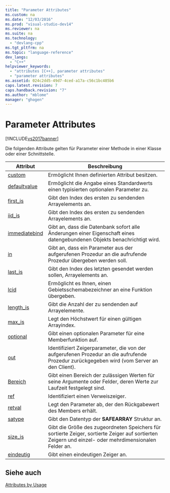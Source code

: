 ```yaml
---
title: "Parameter Attributes"
ms.custom: na
ms.date: "12/03/2016"
ms.prod: "visual-studio-dev14"
ms.reviewer: na
ms.suite: na
ms.technology: 
  - "devlang-cpp"
ms.tgt_pltfrm: na
ms.topic: "language-reference"
dev_langs: 
  - "C++"
helpviewer_keywords: 
  - "attributes [C++], parameter attributes"
  - "parameter attributes"
ms.assetid: 024c2dd5-49d7-4ced-a17a-c56c1bc485b6
caps.latest.revision: 7
caps.handback.revision: "7"
ms.author: "mblome"
manager: "ghogen"
---
```

# Parameter Attributes
[!INCLUDE[vs2017banner](../assembler/inline/includes/vs2017banner.md)]

Die folgenden Attribute gelten für Parameter einer Methode in einer Klasse oder einer Schnittstelle.  
  
|Attribut|Beschreibung|  
|--------------|------------------|  
|[custom](../windows/custom-cpp.md)|Ermöglicht Ihnen definierten Attribut besitzen.|  
|[defaultvalue](../windows/defaultvalue.md)|Ermöglicht die Angabe eines Standardwerts einen typisierten optionalen Parameter zu.|  
|[first\_is](../windows/first-is.md)|Gibt den Index des ersten zu sendenden Arrayelements an.|  
|[iid\_is](../windows/iid-is.md)|Gibt den Index des ersten zu sendenden Arrayelements an.|  
|[immediatebind](../windows/immediatebind.md)|Gibt an, dass die Datenbank sofort alle Änderungen einer Eigenschaft eines datengebundenen Objekts benachrichtigt wird.|  
|[in](../windows/in-cpp.md)|Gibt an, dass ein Parameter aus der aufgerufenen Prozedur an die aufrufende Prozedur übergeben werden soll.|  
|[last\_is](../windows/last-is.md)|Gibt den Index des letzten gesendet werden sollen, Arrayelements an.|  
|[lcid](../windows/lcid.md)|Ermöglicht es Ihnen, einen Gebietsschemabezeichner an eine Funktion übergeben.|  
|[length\_is](../windows/length-is.md)|Gibt die Anzahl der zu sendenden auf Arrayelemente.|  
|[max\_is](../windows/max-is.md)|Legt den Höchstwert für einen gültigen Arrayindex.|  
|[optional](../windows/optional-cpp.md)|Gibt einen optionalen Parameter für eine Memberfunktion auf.|  
|[out](../windows/out-cpp.md)|Identifiziert Zeigerparameter, die von der aufgerufenen Prozedur an die aufrufende Prozedur zurückgegeben wird \(vom Server an den Client\).|  
|[Bereich](../windows/range-cpp.md)|Gibt einen Bereich der zulässigen Werten für seine Argumente oder Felder, deren Werte zur Laufzeit festgelegt sind.|  
|[ref](../windows/ref-cpp.md)|Identifiziert einen Verweiszeiger.|  
|[retval](../windows/retval.md)|Legt den Parameter ab, der den Rückgabewert des Members erhält.|  
|[satype](../windows/satype.md)|Gibt den Datentyp der **SAFEARRAY** Struktur an.|  
|[size\_is](../windows/size-is.md)|Gibt die Größe des zugeordneten Speichers für sortierte Zeiger, sortierte Zeiger auf sortierten Zeigern und einzel\- oder mehrdimensionalen Felder an.|  
|[eindeutig](../windows/unique-cpp.md)|Gibt einen eindeutigen Zeiger an.|  
  
## Siehe auch  
 [Attributes by Usage](../windows/attributes-by-usage.md)